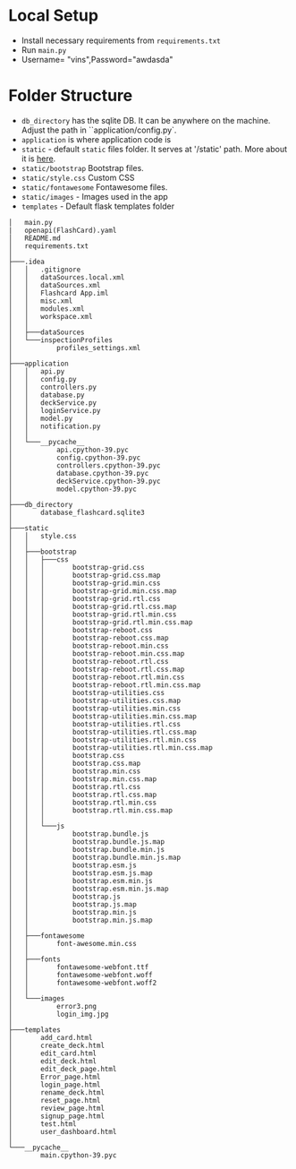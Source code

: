 # Local Setup
- Install necessary requirements from `requirements.txt`
- Run `main.py`
- Username= "vins",Password="awdasda"

# Folder Structure

- `db_directory` has the sqlite DB. It can be anywhere on the machine. Adjust the path in ``application/config.py`.
- `application` is where application code is
- `static` - default `static` files folder. It serves at '/static' path. More about it is [here](https://flask.palletsprojects.com/en/2.0.x/tutorial/static/).
- `static/bootstrap` Bootstrap files.
- `static/style.css` Custom CSS
- `static/fontawesome` Fontawesome files.
- `static/images` - Images used in the app
- `templates` - Default flask templates folder

```
│   main.py
|   openapi(FlashCard).yaml
│   README.md
│   requirements.txt
│
├───.idea
│   │   .gitignore
│   │   dataSources.local.xml
│   │   dataSources.xml
│   │   Flashcard App.iml
│   │   misc.xml
│   │   modules.xml
│   │   workspace.xml
│   │
│   ├───dataSources
│   └───inspectionProfiles
│           profiles_settings.xml
│
├───application
│   │   api.py
│   │   config.py
│   │   controllers.py
│   │   database.py
│   │   deckService.py
│   │   loginService.py
│   │   model.py
│   │   notification.py
│   │
│   └───__pycache__
│           api.cpython-39.pyc
│           config.cpython-39.pyc
│           controllers.cpython-39.pyc
│           database.cpython-39.pyc
│           deckService.cpython-39.pyc
│           model.cpython-39.pyc
│
├───db_directory
│       database_flashcard.sqlite3
│
├───static
│   │   style.css
│   │
│   ├───bootstrap
│   │   ├───css
│   │   │       bootstrap-grid.css
│   │   │       bootstrap-grid.css.map
│   │   │       bootstrap-grid.min.css
│   │   │       bootstrap-grid.min.css.map
│   │   │       bootstrap-grid.rtl.css
│   │   │       bootstrap-grid.rtl.css.map
│   │   │       bootstrap-grid.rtl.min.css
│   │   │       bootstrap-grid.rtl.min.css.map
│   │   │       bootstrap-reboot.css
│   │   │       bootstrap-reboot.css.map
│   │   │       bootstrap-reboot.min.css
│   │   │       bootstrap-reboot.min.css.map
│   │   │       bootstrap-reboot.rtl.css
│   │   │       bootstrap-reboot.rtl.css.map
│   │   │       bootstrap-reboot.rtl.min.css
│   │   │       bootstrap-reboot.rtl.min.css.map
│   │   │       bootstrap-utilities.css
│   │   │       bootstrap-utilities.css.map
│   │   │       bootstrap-utilities.min.css
│   │   │       bootstrap-utilities.min.css.map
│   │   │       bootstrap-utilities.rtl.css
│   │   │       bootstrap-utilities.rtl.css.map
│   │   │       bootstrap-utilities.rtl.min.css
│   │   │       bootstrap-utilities.rtl.min.css.map
│   │   │       bootstrap.css
│   │   │       bootstrap.css.map
│   │   │       bootstrap.min.css
│   │   │       bootstrap.min.css.map
│   │   │       bootstrap.rtl.css
│   │   │       bootstrap.rtl.css.map
│   │   │       bootstrap.rtl.min.css
│   │   │       bootstrap.rtl.min.css.map
│   │   │
│   │   └───js
│   │           bootstrap.bundle.js
│   │           bootstrap.bundle.js.map
│   │           bootstrap.bundle.min.js
│   │           bootstrap.bundle.min.js.map
│   │           bootstrap.esm.js
│   │           bootstrap.esm.js.map
│   │           bootstrap.esm.min.js
│   │           bootstrap.esm.min.js.map
│   │           bootstrap.js
│   │           bootstrap.js.map
│   │           bootstrap.min.js
│   │           bootstrap.min.js.map
│   │
│   ├───fontawesome
│   │       font-awesome.min.css
│   │
│   ├───fonts
│   │       fontawesome-webfont.ttf
│   │       fontawesome-webfont.woff
│   │       fontawesome-webfont.woff2
│   │
│   └───images
│           error3.png
│           login_img.jpg
│
├───templates
│       add_card.html
│       create_deck.html
│       edit_card.html
│       edit_deck.html
│       edit_deck_page.html
│       Error_page.html
│       login_page.html
│       rename_deck.html
│       reset_page.html
│       review_page.html
│       signup_page.html
│       test.html
│       user_dashboard.html
│
└───__pycache__
        main.cpython-39.pyc
```
